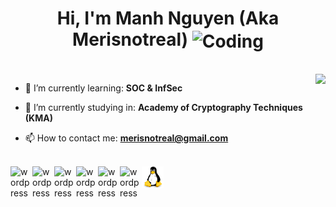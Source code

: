 <h1 align="center">Hi, I'm Manh Nguyen (Aka Merisnotreal) <img  align="center" alt="Coding" width="40" src="https://media1.giphy.com/media/v1.Y2lkPTc5MGI3NjExOHpvYWtna2g0ODF5bmp6Mm9kZml2NGJ1OWlzMHFtZGJmYTlvc2wzMSZlcD12MV9pbnRlcm5hbF9naWZfYnlfaWQmY3Q9Zw/3o6UBedJJfaxXHvZyU/giphy.webp"> </h1>

<br>

<img align='right' src="https://media3.giphy.com/media/QkwRsjstM5ioQUmZAw/giphy.webp?cid=790b7611d0nsdbmpn3hgs65nrnipruhad2hgf6yn3w14fs4q&ep=v1_gifs_search&rid=giphy.webp&ct=g">

- 🌱 I’m currently learning: **SOC & InfSec**

- 🔭 I’m currently studying in: **Academy of Cryptography Techniques (KMA)**


- 📫 How to contact me: **merisnotreal@gmail.com**



<br />



<img align="left" alt="wordpress" width="35px" src="https://cdn.worldvectorlogo.com/logos/elastic-stack.svg" />
<img align="left" alt="wordpress" width="35px" src="https://upload.wikimedia.org/wikipedia/commons/c/c6/Wireshark_icon_new.png" />
<img align="left" alt="wordpress" width="35px" src="https://www.netresec.com/images/NetworkMiner-FLARE-VM-logo_520x520.png"/>
<img align="left" alt="wordpress" width="35px" src="https://ih1.redbubble.net/image.1150703383.0567/st,small,845x845-pad,1000x1000,f8f8f8.jpg"/>
<img align="left" alt="wordpress" width="35px" src="https://img.icons8.com/color/48/000000/java-coffee-cup-logo--v1.png"/>
<img align="left" alt="wordpress" width="35px" src="https://encrypted-tbn0.gstatic.com/images?q=tbn:ANd9GcSzoMhENcF0CpQ0y601DUDT-_E_j71Oskj8Vw&s"/>
<img align="left" alt="wordpress" width="35px" src="https://raw.githubusercontent.com/devicons/devicon/master/icons/linux/linux-original.svg"/>

<br />

<!--

Here are some ideas to get you started:

- 🔭 I’m currently working on ...
- 🌱 I’m currently learning ...
- 👯 I’m looking to collaborate on ...
- 🤔 I’m looking for help with ...
- 💬 Ask me about ...
- 📫 How to reach me: ...
- 😄 Pronouns: ...
- ⚡ Fun fact: ...
-->

